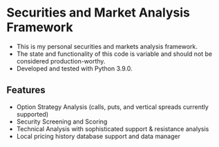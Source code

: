 # Securities and Market Analysis Framework

* This is my personal securities and markets analysis framework.
* The state and functionality of this code is variable and should not be considered production-worthy.
* Developed and tested with Python 3.9.0.

## Features
* Option Strategy Analysis (calls, puts, and vertical spreads currently supported)
* Security Screening and Scoring
* Technical Analysis with sophisticated support & resistance analysis
* Local pricing history database support and data manager
